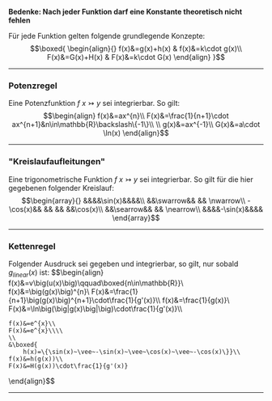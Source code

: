 **Bedenke: Nach jeder Funktion darf eine Konstante theoretisch nicht fehlen**

Für jede Funktion gelten folgende grundlegende Konzepte:
$$\boxed{
	\begin{align}{}
		f(x)&=g(x)+h(x) & f(x)&=k\cdot g(x)\\
		F(x)&=G(x)+H(x) & F(x)&=k\cdot G(x)
	\end{align}
}$$

---
### Potenzregel
Eine Potenzfunktion $f~x\rightarrowtail y$ sei integrierbar. So gilt:
$$\begin{align}
f(x)&=ax^{n}\\
F(x)&=\frac{1}{n+1}\cdot ax^{n+1}&n\in\mathbb{R}\backslash\{-1\}\\
\\
g(x)&=ax^{-1}\\ 
G(x)&=a\cdot \ln(x)
\end{align}$$

---
### "Kreislaufaufleitungen"
Eine trigonometrische Funktion $f~x\rightarrowtail y$ sei integrierbar. So gilt für die hier gegebenen folgender Kreislauf:
$$\begin{array}{}
	&&&&\sin(x)&&&&\\
	&&\swarrow&& && \nwarrow\\
	-\cos(x)&& && && &&\cos(x)\\
	&&\searrow&& && \nearrow\\
	&&&&-\sin(x)&&&&
\end{array}$$

---
### Kettenregel
Folgender Ausdruck sei gegeben und integrierbar, so gilt, nur sobald $g_{linear}(x)$ ist:
$$\begin{align}
	f(x)&=v\big(u(x)\big)\qquad\boxed{n\in\mathbb{R}}\\
	f(x)&=\big(g(x)\big)^{n}\\
	F(x)&=\frac{1}{n+1}\big(g(x)\big)^{n+1}\cdot\frac{1}{g'(x)}\\\\
	f(x)&=\frac{1}{g(x)}\\
	F(x)&=\ln\big(\big|g(x)\big|\big)\cdot\frac{1}{g'(x)}\\\\
	
	f(x)&=e^{x}\\
	F(x)&=e^{x}\\\\
	\\
	&\boxed{
		h(x)=\{\sin(x)~\vee~-\sin(x)~\vee~\cos(x)~\vee~-\cos(x)\}}\\
	f(x)&=h(g(x))\\
	F(x)&=H(g(x))\cdot\frac{1}{g'(x)}
\end{align}$$

---